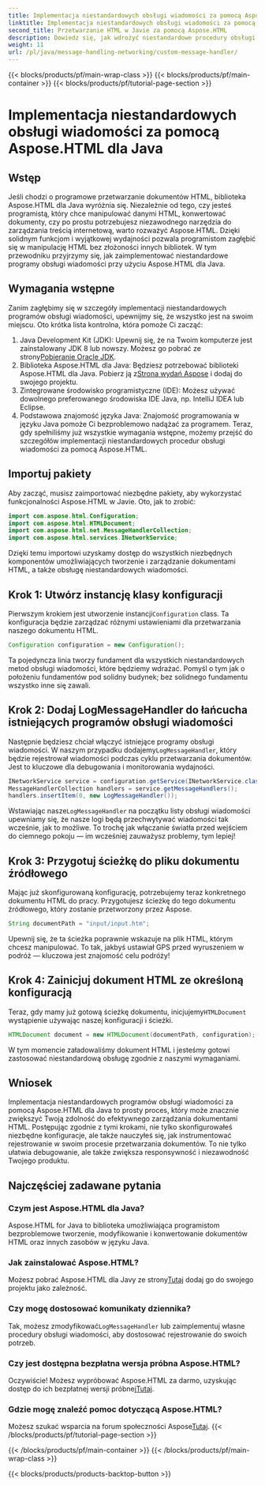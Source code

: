 ```yaml
---
title: Implementacja niestandardowych obsługi wiadomości za pomocą Aspose.HTML dla Java
linktitle: Implementacja niestandardowych obsługi wiadomości za pomocą Aspose.HTML dla Java
second_title: Przetwarzanie HTML w Javie za pomocą Aspose.HTML
description: Dowiedz się, jak wdrożyć niestandardowe procedury obsługi wiadomości w Aspose.HTML dla Java, aby usprawnić przetwarzanie dokumentów i wydajniej obsługiwać dzienniki.
weight: 11
url: /pl/java/message-handling-networking/custom-message-handler/
---
```


{{< blocks/products/pf/main-wrap-class >}}
{{< blocks/products/pf/main-container >}}
{{< blocks/products/pf/tutorial-page-section >}}

# Implementacja niestandardowych obsługi wiadomości za pomocą Aspose.HTML dla Java

## Wstęp
Jeśli chodzi o programowe przetwarzanie dokumentów HTML, biblioteka Aspose.HTML dla Java wyróżnia się. Niezależnie od tego, czy jesteś programistą, który chce manipulować danymi HTML, konwertować dokumenty, czy po prostu potrzebujesz niezawodnego narzędzia do zarządzania treścią internetową, warto rozważyć Aspose.HTML. Dzięki solidnym funkcjom i wyjątkowej wydajności pozwala programistom zagłębić się w manipulację HTML bez złożoności innych bibliotek. W tym przewodniku przyjrzymy się, jak zaimplementować niestandardowe programy obsługi wiadomości przy użyciu Aspose.HTML dla Java.
## Wymagania wstępne
Zanim zagłębimy się w szczegóły implementacji niestandardowych programów obsługi wiadomości, upewnijmy się, że wszystko jest na swoim miejscu. Oto krótka lista kontrolna, która pomoże Ci zacząć:
1.  Java Development Kit (JDK): Upewnij się, że na Twoim komputerze jest zainstalowany JDK 8 lub nowszy. Możesz go pobrać ze strony[Pobieranie Oracle JDK](https://www.oracle.com/java/technologies/javase-jdk11-downloads.html).
2.  Biblioteka Aspose.HTML dla Java: Będziesz potrzebować biblioteki Aspose.HTML dla Java. Pobierz ją z[Strona wydań Aspose](https://releases.aspose.com/html/java/) i dodaj do swojego projektu.
3. Zintegrowane środowisko programistyczne (IDE): Możesz używać dowolnego preferowanego środowiska IDE Java, np. IntelliJ IDEA lub Eclipse. 
4. Podstawowa znajomość języka Java: Znajomość programowania w języku Java pomoże Ci bezproblemowo nadążać za programem.
Teraz, gdy spełniliśmy już wszystkie wymagania wstępne, możemy przejść do szczegółów implementacji niestandardowych procedur obsługi wiadomości za pomocą Aspose.HTML.
## Importuj pakiety
Aby zacząć, musisz zaimportować niezbędne pakiety, aby wykorzystać funkcjonalności Aspose.HTML w Javie. Oto, jak to zrobić:
```java
import com.aspose.html.Configuration;
import com.aspose.html.HTMLDocument;
import com.aspose.html.net.MessageHandlerCollection;
import com.aspose.html.services.INetworkService;
```
Dzięki temu importowi uzyskamy dostęp do wszystkich niezbędnych komponentów umożliwiających tworzenie i zarządzanie dokumentami HTML, a także obsługę niestandardowych wiadomości.
## Krok 1: Utwórz instancję klasy konfiguracji
 Pierwszym krokiem jest utworzenie instancji`Configuration` class. Ta konfiguracja będzie zarządzać różnymi ustawieniami dla przetwarzania naszego dokumentu HTML. 
```java
Configuration configuration = new Configuration();
```
Ta pojedyncza linia tworzy fundament dla wszystkich niestandardowych metod obsługi wiadomości, które będziemy wdrażać. Pomyśl o tym jak o położeniu fundamentów pod solidny budynek; bez solidnego fundamentu wszystko inne się zawali.
## Krok 2: Dodaj LogMessageHandler do łańcucha istniejących programów obsługi wiadomości
 Następnie będziesz chciał włączyć istniejące programy obsługi wiadomości. W naszym przypadku dodajemy`LogMessageHandler`, który będzie rejestrował wiadomości podczas cyklu przetwarzania dokumentów. Jest to kluczowe dla debugowania i monitorowania wydajności.
```java
INetworkService service = configuration.getService(INetworkService.class);
MessageHandlerCollection handlers = service.getMessageHandlers();
handlers.insertItem(0, new LogMessageHandler());
```
 Wstawiając nasze`LogMessageHandler` na początku listy obsługi wiadomości upewniamy się, że nasze logi będą przechwytywać wiadomości tak wcześnie, jak to możliwe. To trochę jak włączanie światła przed wejściem do ciemnego pokoju — im wcześniej zauważysz problemy, tym lepiej!
## Krok 3: Przygotuj ścieżkę do pliku dokumentu źródłowego
Mając już skonfigurowaną konfigurację, potrzebujemy teraz konkretnego dokumentu HTML do pracy. Przygotujesz ścieżkę do tego dokumentu źródłowego, który zostanie przetworzony przez Aspose.
```java
String documentPath = "input/input.htm";
```
Upewnij się, że ta ścieżka poprawnie wskazuje na plik HTML, którym chcesz manipulować. To tak, jakbyś ustawiał GPS przed wyruszeniem w podróż — kluczowa jest znajomość celu podróży!
## Krok 4: Zainicjuj dokument HTML ze określoną konfiguracją
 Teraz, gdy mamy już gotową ścieżkę dokumentu, inicjujemy`HTMLDocument` wystąpienie używając naszej konfiguracji i ścieżki. 
```java
HTMLDocument document = new HTMLDocument(documentPath, configuration);
```
W tym momencie załadowaliśmy dokument HTML i jesteśmy gotowi zastosować niestandardową obsługę zgodnie z naszymi wymaganiami.

## Wniosek
Implementacja niestandardowych programów obsługi wiadomości za pomocą Aspose.HTML dla Java to prosty proces, który może znacznie zwiększyć Twoją zdolność do efektywnego zarządzania dokumentami HTML. Postępując zgodnie z tymi krokami, nie tylko skonfigurowałeś niezbędne konfiguracje, ale także nauczyłeś się, jak instrumentować rejestrowanie w swoim procesie przetwarzania dokumentów. To nie tylko ułatwia debugowanie, ale także zwiększa responsywność i niezawodność Twojego produktu.
## Najczęściej zadawane pytania
### Czym jest Aspose.HTML dla Java?
Aspose.HTML for Java to biblioteka umożliwiająca programistom bezproblemowe tworzenie, modyfikowanie i konwertowanie dokumentów HTML oraz innych zasobów w języku Java.
### Jak zainstalować Aspose.HTML?
 Możesz pobrać Aspose.HTML dla Javy ze strony[Tutaj](https://releases.aspose.com/html/java/) dodaj go do swojego projektu jako zależność.
### Czy mogę dostosować komunikaty dziennika?
 Tak, możesz zmodyfikować`LogMessageHandler` lub zaimplementuj własne procedury obsługi wiadomości, aby dostosować rejestrowanie do swoich potrzeb.
### Czy jest dostępna bezpłatna wersja próbna Aspose.HTML?
 Oczywiście! Możesz wypróbować Aspose.HTML za darmo, uzyskując dostęp do ich bezpłatnej wersji próbnej[Tutaj](https://releases.aspose.com/).
### Gdzie mogę znaleźć pomoc dotyczącą Aspose.HTML?
 Możesz szukać wsparcia na forum społeczności Aspose[Tutaj](https://forum.aspose.com/c/html/29).
{{< /blocks/products/pf/tutorial-page-section >}}

{{< /blocks/products/pf/main-container >}}
{{< /blocks/products/pf/main-wrap-class >}}

{{< blocks/products/products-backtop-button >}}
